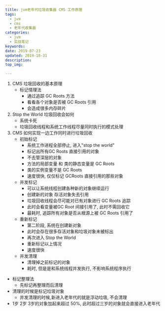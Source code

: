 ```yaml
---
title: jvm老年代垃圾收集器 CMS 工作原理
tags:
  - jvm
  - cms
  - 老年代收集器
categories:
  - jvm
  - 实战笔记
keywords: 
date: 2019-07-23
updated: 2019-10-31
description: 
top_img:

---
```


1. CMS 垃圾回收的基本原理
    - 标记情理法
        - 通过追踪 GC Roots 方法
        - 看看各个对象是否被 GC Roots 引用
        - 会造成很多内存碎片
2. Stop the World 垃圾回收会如何
    - 系统卡死
    - 垃圾回收线程和系统工作线程尽量同时执行的模式处理
3. CMS 如何实现一边工作同时进行垃圾回收
    - 初始标记
        - 系统工作进程全部停止, 进入"stop the world"
        - 标记出所有GC Roots 直接引用的对象
        - 不去管深层的对象
        - 方法的局部变量 和 类的静态变量是 GC Roots
        - 类的实例变量不是 GC Roots
        - 速度很快, 仅仅标记 GCRoots 直接引用的那些对象
    - 并发标记
        - 可以让系统线程创建各种新的对象继续运行
        - 创建新的对象  存活对象失去引用
        - 垃圾回收线程会尽可能对已有对象进行 GC Roots 追踪
        - 此时会看变量被GC Root 间接引用了, 此时不需回收它
        - 最耗时, 追踪所有对象是否从根源上被 GC Roots 引用了
    - 重新标记
        - 第二阶段, 系统在创建新对象
        - 此时会存在很多存活对象和垃圾对象未被标出
        - 再次进入 Stop the World
        - 重新标记以上情况
        - 速度很快
    - 并发清理
        - 清理掉之前标记的对象
        - 耗时, 但是是和系统线程并发执行, 不影响系统程序执行
- 标记整理法
    - 先标记再整理而后清理
- 清理的时候是标记垃圾对象
    - 并发清理的时候,新进入老年代的就是浮动垃圾, 不会清理
- 1岁 2岁 3岁的对象加起来超过 50%, 此时超过三岁的对象就会直接进入老年代